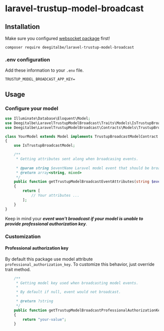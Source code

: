 # laravel-trustup-model-broadcast

## Installation

Make sure you configured [websocket package](https://github.com/deegitalbe/laravel-trustup-io-websocket#env-configuration) first!

```shell
composer require deegitalbe/laravel-trustup-model-broadcast
```

### .env configuration

Add these information to your `.env` file.
```dotenv
TRUSTUP_MODEL_BROADCAST_APP_KEY=
```

## Usage

### Configure your model

```php
use Illuminate\Database\Eloquent\Model;
use Deegitalbe\LaravelTrustupModelBroadcast\Traits\Models\IsTrustupBroadcastModel;
use Deegitalbe\LaravelTrustupModelBroadcast\Contracts\Models\TrustupBroadcastModelContract;

class YourModel extends Model implements TrustupBroadcastModelContract
{
    use IsTrustupBroadcastModel;

    /**
     * Getting attributes sent along when broadcasing events.
     
     * @param string $eventName Laravel model event that should be broadcasted (created, updated, deleted, ...)
     * @return array<string, mixed>
     */
    public function getTrustupModelBroadcastEventAttributes(string $eventName): array
    {
        return [
            // Your attributes ...
        ];
    }
}
```

Keep in mind your ***event won't broadcast if your model is unable to provide professional authorization key***.

### Customization

#### Professional authorization key

By default this package use model attribute `professional_authorization_key`. To customize this behavior, just override trait method.

```php
    /**
     * Getting model key used when broadcasting model events.
     * 
     * By default if null, event would not broadcast.
     * 
     * @return ?string
     */
    public function getTrustupModelBroadcastProfessionalAuthorizationKey(): ?string
    {
        return "your-value";
    }
```

